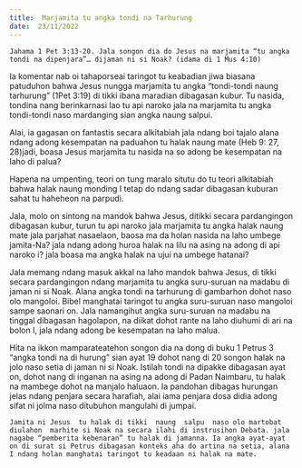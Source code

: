 ```yaml
---
title:  Marjamita tu angka tondi na Tarhurung
date:  23/11/2022
---
```


`Jahama 1 Pet 3:13-20. Jala songon dia do Jesus na marjamita “tu angka tondi na dipenjara”… dijaman ni si Noak? (idama di 1 Mus 4:10)`

Ia komentar nab oi tahaporseai taringot tu keabadian jiwa biasana patuduhon  bahwa Jesus nungga marjamita tu angka “tondi-tondi naung  tarhurung” (1Pet 3:19) di tikki ibana maradian dibagasan kubur. Tu nasida, tondina nang berinkarnasi lao tu api naroko jala na marjamita tu angka tondi-tondi  naso mardanging sian angka naung salpui.

Alai, ia gagasan on fantastis secara alkitabiah jala ndang boi tajalo alana  ndang adong kesempatan na paduahon  tu halak naung  mate (Heb 9: 27, 28)jadi, boasa Jesus marjamita tu nasida na so adong  be kesempatan na laho di palua?

Hapena na umpenting, teori on tung maralo situtu do tu teori alkitabiah bahwa halak naung  monding I tetap do ndang  sadar dibagasan kuburan sahat tu haheheon na parpudi.

Jala, molo on sintong  na mandok  bahwa Jesus, ditikki secara pardangingon dibagasan kubur, turun tu api  naroko jala marjamita tu angka halak naung  mate jala parjahat nasaelaon, baosa ma da holan  nasida na laho umbege jamita-Na?  jala ndang  adong  huroa halak na lilu na asing na adong di api  naroko i? jala boasa ma angka halak na ujui na umbege hatanai?

Jala memang  ndang  masuk akkal na laho mandok  bahwa Jesus, di tikki secara  pardangingon ndang  marjamita tu angka suru-suruan na madabu di jaman ni si Noak. Alana angka tondi na tarhurung di gambarhon dohot naso olo mangoloi.  Bibel  manghatai taringot tu angka suru-suruan naso mangoloi sampe saonari on. Jala namangihut angka suru-suruan na madabu na tinggal dibagasan  hagolapon, na diikat dohot rante na laho diuhumi di ari na bolon I, jala ndang  adong  be kesempatan na laho malua.

Hita na ikkon mamparateatehon  songon dia na dong di buku 1 Petrus 3 “angka tondi na di hurung” sian ayat 19 dohot nang di 20 songon halak na jolo naso setia di jaman ni si Noak. Istilah tondi na dipakke dibagasan ayat on, dohot nang di inganan  na asing  na adong di Padan Naimbaru, tu halak na mambege dohot  na manjalo haluaon. Ia pandohan dibagas hurungan jelas ndang  penjara secara harafiah, alai iama penjara dosa didia adong  sifat ni jolma naso ditubuhon mangulahi di jumpai.

`Jamita ni Jesus  tu halak di tikki  naung  salpu  naso olo martobat  diulahon  marhite si Noak na secara ilahi di instrusihon Debata. jala nagabe “pemberita kebenaran” tu halak di jamanna. Ia angka ayat-ayat on di surat si Petrus dibagasan konteks aha do artina na setia, alana I ndang holan manghatai taringot tu keadaan ni halak na mate.`